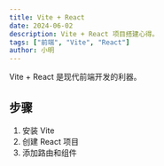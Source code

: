 ```yaml
---
title: Vite + React
date: 2024-06-02
description: Vite + React 项目搭建心得。
tags: ["前端", "Vite", "React"]
author: 小明
---
```


Vite + React 是现代前端开发的利器。

## 步骤

1. 安装 Vite
2. 创建 React 项目
3. 添加路由和组件